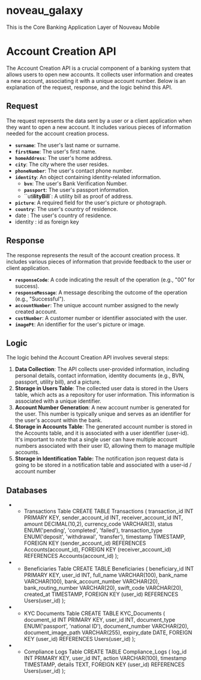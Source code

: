 # noveau_galaxy
This is the Core Banking Application Layer of Nouveau Mobile

# **Account Creation API**

The Account Creation API is a crucial component of a banking system that allows users to open new accounts. It collects user information and creates a new account, associating it with a unique account number. Below is an explanation of the request, response, and the logic behind this API.

## **Request**

The request represents the data sent by a user or a client application when they want to open a new account. It includes various pieces of information needed for the account creation process.

- **`surname`**: The user's last name or surname.
- **`firstName`**: The user's first name.
- **`homeAddress`**: The user's home address.
- **`city`**: The city where the user resides.
- **`phoneNumber`**: The user's contact phone number.
- **`identity`**: An object containing identity-related information.
    - **`bvn`**: The user's Bank Verification Number.
    - **`passport`**: The user's passport information.
    - ``ut**ilityBill**`: A utility bill as proof of address.
- **`picture`**: A required field for the user's picture or photograph.
- **`country`**: The user's country of residence.
- date : The user's country of residence.
- identity : id as foreign key

## **Response**

The response represents the result of the account creation process. It includes various pieces of information that provide feedback to the user or client application.

- **`responseCode`**: A code indicating the result of the operation (e.g., "00" for success).
- **`responseMessage`**: A message describing the outcome of the operation (e.g., "Successful").
- **`accountNumber`**: The unique account number assigned to the newly created account.
- **`custNumber`**: A customer number or identifier associated with the user.
- **`imagePt`**: An identifier for the user's picture or image.

## **Logic**

The logic behind the Account Creation API involves several steps:

1. **Data Collection**: The API collects user-provided information, including personal details, contact information, identity documents (e.g., BVN, passport, utility bill), and a  picture.
2. **Storage in Users Table**: The collected user data is stored in the Users table, which acts as a repository for user information. This information is associated with a unique identifier.
3. **Account Number Generation**: A new account number is generated for the user. This number is typically unique and serves as an identifier for the user's account within the bank.
4. **Storage in Accounts Table**: The generated account number is stored in the Accounts table, and it is associated with a user identifier (user-id). It's important to note that a single user can have multiple account numbers associated with their user ID, allowing them to manage multiple accounts.
5. **Storage in Identification Table:** The notification json request data is going to be stored in a notification table and associated with a user-id / account  number 

## Databases

- - Transactions Table
CREATE TABLE Transactions (
transaction_id INT PRIMARY KEY,
sender_account_id INT,
receiver_account_id INT,
amount DECIMAL(10,2),
currency_code VARCHAR(3),
status ENUM('pending', 'completed', 'failed'),
transaction_type ENUM('deposit', 'withdrawal', 'transfer'),
timestamp TIMESTAMP,
FOREIGN KEY (sender_account_id) REFERENCES Accounts(account_id),
FOREIGN KEY (receiver_account_id) REFERENCES Accounts(account_id)
);
- - Beneficiaries Table
CREATE TABLE Beneficiaries (
beneficiary_id INT PRIMARY KEY,
user_id INT,
full_name VARCHAR(100),
bank_name VARCHAR(100),
bank_account_number VARCHAR(20),
bank_routing_number VARCHAR(20),
swift_code VARCHAR(20),
created_at TIMESTAMP,
FOREIGN KEY (user_id) REFERENCES Users(user_id)
);
- - KYC Documents Table
CREATE TABLE KYC_Documents (
document_id INT PRIMARY KEY,
user_id INT,
document_type ENUM('passport', 'national ID'),
document_number VARCHAR(20),
document_image_path VARCHAR(255),
expiry_date DATE,
FOREIGN KEY (user_id) REFERENCES Users(user_id)
);
- - Compliance Logs Table
CREATE TABLE Compliance_Logs (
log_id INT PRIMARY KEY,
user_id INT,
action VARCHAR(100),
timestamp TIMESTAMP,
details TEXT,
FOREIGN KEY (user_id) REFERENCES Users(user_id)
);
